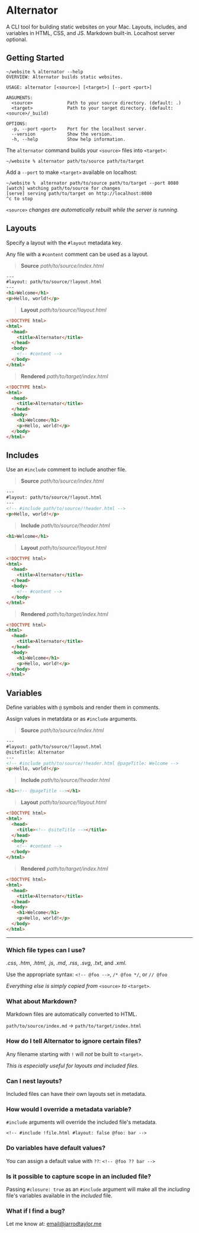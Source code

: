 # Alternator

A CLI tool for building static websites on your Mac.
Layouts, includes, and variables in HTML, CSS, and JS.
Markdown built-in. Localhost server optional.

## Getting Started

```shell
~/website % alternator --help
OVERVIEW: Alternator builds static websites.

USAGE: alternator [<source>] [<target>] [--port <port>]

ARGUMENTS:
  <source>             Path to your source directory. (default: .)
  <target>             Path to your target directory. (default: <source>/_build)

OPTIONS:
  -p, --port <port>    Port for the localhost server.
  --version            Show the version.
  -h, --help           Show help information.
```

The `alternator` command builds your `<source>` files into `<target>`:

```shell
~/website % alternator path/to/source path/to/target
```

Add a `--port` to make `<target>` available on localhost:

```shell
~/website %  alternator path/to/source path/to/target --port 8080
[watch] watching path/to/source for changes
[serve] serving path/to/target on http://localhost:8080
^c to stop
```

`<source>` _changes are automatically rebuilt while the server is running._

## Layouts

Specify a layout with the `#layout` metadata key.

Any file with a `#content` comment can be used as a layout.

> **Source** _path/to/source/index.html_

```html
---
#layout: path/to/source/!layout.html
---
<h1>Welcome</h1>
<p>Hello, world!</p>
```

> **Layout** _path/to/source/!layout.html_

```html
<!DOCTYPE html>
<html>
  <head>
    <title>Alternator</title>
  </head>
  <body>
    <!-- #content -->
  </body>
</html>
```

> **Rendered** _path/to/target/index.html_

```html
<!DOCTYPE html>
<html>
  <head>
    <title>Alternator</title>
  </head>
  <body>
    <h1>Welcome</h1>
    <p>Hello, world!</p>
  </body>
</html>
```

## Includes

Use an `#include` comment to include another file.

> **Source** _path/to/source/index.html_

```html
---
#layout: path/to/source/!layout.html
---
<!-- #include path/to/source/!header.html -->
<p>Hello, world!</p>
```

> **Include** _path/to/source/!header.html_

```html
<h1>Welcome</h1>
```

> **Layout** _path/to/source/!layout.html_

```html
<!DOCTYPE html>
<html>
  <head>
    <title>Alternator</title>
  </head>
  <body>
    <!-- #content -->
  </body>
</html>
```

> **Rendered** _path/to/target/index.html_

```html
<!DOCTYPE html>
<html>
  <head>
    <title>Alternator</title>
  </head>
  <body>
    <h1>Welcome</h1>
    <p>Hello, world!</p>
  </body>
</html>
```

## Variables

Define variables with `@` symbols and render them in comments.

Assign values in metatdata or as `#include` arguments.

> **Source** _path/to/source/index.html_

```html
---
#layout: path/to/source/!layout.html
@siteTitle: Alternator
---
<!-- #include path/to/source/!header.html @pageTitle: Welcome -->
<p>Hello, world!</p>
```

> **Include** _path/to/source/!header.html_

```html
<h1><!-- @pageTitle --></h1>
```

> **Layout** _path/to/source/!layout.html_

```html
<!DOCTYPE html>
<html>
  <head>
    <title><!-- @siteTitle --></title>
  </head>
  <body>
    <!-- #content -->
  </body>
</html>
```

> **Rendered** _path/to/target/index.html_

```html
<!DOCTYPE html>
<html>
  <head>
    <title>Alternator</title>
  </head>
  <body>
    <h1>Welcome</h1>
    <p>Hello, world!</p>
  </body>
</html>
```

---

### Which file types can I use?

_.css_, _.htm_, _.html_, _.js_, _.md_, _.rss_, _.svg_, _.txt_, and _.xml_.

<p>
  Use the appropriate syntax:
  <code>&lt;!-- @foo --></code>,
  <code>/* @foo */</code>, or
  <code>// @foo</code>
</p>

_Everything else is simply copied from_ `<source>` _to_ `<target>`.

### What about Markdown?

Markdown files are automatically converted to HTML.

`path/to/source/index.md` &rarr; `path/to/target/index.html`

### How do I tell Alternator to ignore certain files?

Any filename starting with `!` will _not_ be built to `<target>`.

_This is especially useful for layouts and included files._

### Can I nest layouts?

Included files can have their own layouts set in metadata.

### How would I override a metadata variable?

`#include` arguments will override the included file's metadata.

`<!-- #include !file.html #layout: false @foo: bar -->`

### Do variables have default values?

You can assign a default value with `??`: `<!-- @foo ?? bar -->`

### Is it possible to capture scope in an included file?

Passing `#closure: true` as an `#include` argument will make all the _including_ file's variables
available in the _included_ file.

### What if I find a bug?

Let me know at: [email@jarrodtaylor.me](mailto:email@jarrodtaylor.me)